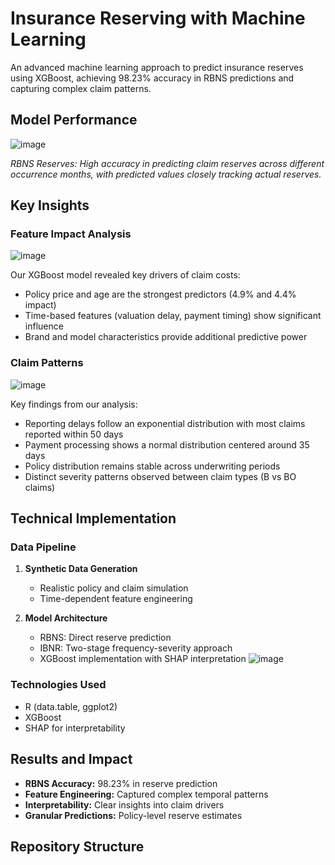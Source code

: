 # Insurance Reserving with Machine Learning

An advanced machine learning approach to predict insurance reserves using XGBoost, achieving 98.23% accuracy in RBNS predictions and capturing complex claim patterns.

## Model Performance

![image](https://github.com/user-attachments/assets/e24f44a3-9694-4144-a468-8ff20c53d4fd)

*RBNS Reserves: High accuracy in predicting claim reserves across different occurrence months, with predicted values closely tracking actual reserves.*

## Key Insights

### Feature Impact Analysis
![image](https://github.com/user-attachments/assets/a5670395-78f1-4fd4-b4ab-91712ec54f8c)

Our XGBoost model revealed key drivers of claim costs:
- Policy price and age are the strongest predictors (4.9% and 4.4% impact)
- Time-based features (valuation delay, payment timing) show significant influence
- Brand and model characteristics provide additional predictive power

### Claim Patterns
![image](https://github.com/user-attachments/assets/16672322-9c01-4928-8db3-61ab89c59791)

Key findings from our analysis:
- Reporting delays follow an exponential distribution with most claims reported within 50 days
- Payment processing shows a normal distribution centered around 35 days
- Policy distribution remains stable across underwriting periods
- Distinct severity patterns observed between claim types (B vs BO claims)

## Technical Implementation

### Data Pipeline
1. **Synthetic Data Generation**
   - Realistic policy and claim simulation
   - Time-dependent feature engineering

2. **Model Architecture**
   - RBNS: Direct reserve prediction
   - IBNR: Two-stage frequency-severity approach
   - XGBoost implementation with SHAP interpretation
![image](https://github.com/user-attachments/assets/06f564ee-5705-4406-8c20-9a22b5e51d1d)

### Technologies Used
- R (data.table, ggplot2)
- XGBoost
- SHAP for interpretability

## Results and Impact

- **RBNS Accuracy:** 98.23% in reserve prediction
- **Feature Engineering:** Captured complex temporal patterns
- **Interpretability:** Clear insights into claim drivers
- **Granular Predictions:** Policy-level reserve estimates

## Repository Structure

